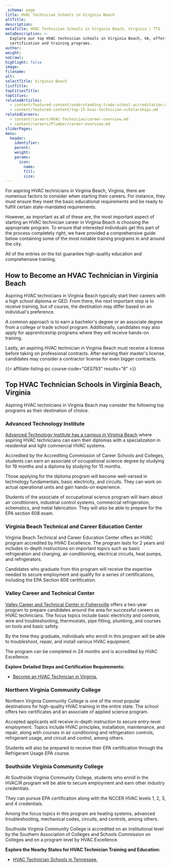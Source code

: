 ```yaml
---
_schema: page
title: HVAC Technician Schools in Virginia Beach
altTitle:
description:
metaTitle: HVAC Technician Schools in Virginia Beach, Virginia | TTS
metaDescription: >-
  Explore our top HVAC technician schools in Virginia Beach, VA, offering
  certification and training programs.
author:
weight:
noCrawl:
highlight: false
image:
filename:
alt:
selectTitle: Virginia Beach
listTitle:
topCitiesTitle:
topCities:
relatedArticles:
  - content/featured-content/understanding-trade-school-accreditation.md
  - content/featured-content/top-15-hvac-technician-scholarships.md
relatedCareers:
  - content/careers/HVAC-Technician/career-overview.md
  - content/careers/Plumber/career-overview.md
sliderPages:
menu:
  header:
    identifier:
    parent:
    weight:
    params:
      icon:
        name:
        fill:
        size:
---
```

For aspiring HVAC technicians in Virginia Beach, Virginia, there are numerous factors to consider when starting their careers. For instance, they must ensure they meet the basic educational requirements and be ready to fulfill certain state-mandated requirements.

However, as important as all of these are, the most important aspect of starting an HVAC technician career in Virginia Beach is choosing the appropriate program. To ensure that interested individuals get this part of the process completely right, we have provided a comprehensive guide below containing some of the most notable training programs in and around the city.

All of the entries on the list guarantee high-quality education and comprehensive training.

## **How to Become an HVAC Technician in Virginia Beach**

Aspiring HVAC technicians in Virginia Beach typically start their careers with a high school diploma or GED. From there, the next important step is to receive training, but of course, the destination may differ based on an individual's preference.

A common approach is to earn a bachelor's degree or an associate degree from a college or trade school program. Additionally, candidates may also apply for apprenticeship programs where they will receive hands-on training.

Lastly, an aspiring HVAC technician in Virginia Beach must receive a license before taking on professional contracts. After earning their master's license, candidates may consider a contractor license for even bigger contracts.

{{< affiliate-listing-pc course-code="GES793" results="6" >}}

## **Top HVAC Technician Schools in Virginia Beach, Virginia**

Aspiring HVAC technicians in Virginia Beach may consider the following top programs as their destination of choice.

### **Advanced Technology Institute**

[Advanced Technology Institute has a campus in Virginia Beach](https://auto.edu/) where aspiring HVAC technicians can earn their diplomas with a specialization in residential and light commercial HVAC systems.

Accredited by the Accrediting Commission of Career Schools and Colleges, students can earn an associate of occupational science degree by studying for 19 months and a diploma by studying for 15 months.

Those applying for the diploma program will become well-versed in technology fundamentals, basic electricity, and circuits. They can work on actual operational units and gain hands-on experience.

Students of the associate of occupational science program will learn about air conditioners, industrial control systems, commercial refrigeration, schematics, and metal fabrication. They will also be able to prepare for the EPA section 608 exam.

### Virginia Beach Technical and Career Education Center

Virginia Beach Technical and Career Education Center offers an HVAC program accredited by HVAC Excellence. The program lasts for 2 years and includes in-depth instructions on important topics such as basic refrigeration and charging, air conditioning, electrical circuits, heat pumps, and refrigerators.

Candidates who graduate from this program will receive the expertise needed to secure employment and qualify for a series of certifications, including the EPA Section 608 certification.

### Valley Career and Technical Center

[Valley Career and Technical Center in Fishersville](https://www.valleytech.us/) offers a two-year program to prepare candidates around the area for successful careers as HVAC technicians. The focus topics include basic electricity and controls, wire and troubleshooting, thermostats, pipe fitting, plumbing, and courses on tools and basic safety.

By the time they graduate, individuals who enroll in this program will be able to troubleshoot, repair, and install various HVAC equipment.

The program can be completed in 24 months and is accredited by HVAC Excellence.

**Explore Detailed Steps and Certification Requirements:**

* [Become an HVAC Technician in Virginia.](https://toptradeschools.com/near-you/hvac/virginia/)

### Northern Virginia Community College

Northern Virginia Community College is one of the most popular destinations for high-quality HVAC training in the entire state. The school offers two certificates and an associate of applied science program.

Accepted applicants will receive in-depth instruction to secure entry-level employment. Topics include HVAC principles, installation, maintenance, and repair, along with courses in air conditioning and refrigeration controls, refrigerant usage, and circuit and control, among others.

Students will also be prepared to receive their EPA certification through the Refrigerant Usage EPA course.

### Southside Virginia Community College

At Southside Virginia Community College, students who enroll in the HVAC/R program will be able to secure employment and earn other industry credentials.

They can pursue EPA certification along with the NCCER HVAC levels 1, 2, 3, and 4 credentials.

Among the focus topics in this program are heating systems, advanced troubleshooting, mechanical codes, circuits, and controls, among others.

Southside Virginia Community College is accredited on an institutional level by the Southern Association of Colleges and Schools Commission on Colleges and on a program level by HVAC Excellence.

**Explore the Nearby States for HVAC Technician Training and Education:**

* [HVAC Technician Schools in Tennessee.](https://toptradeschools.com/near-you/hvac/tennessee/)